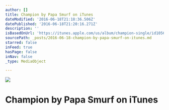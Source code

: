 ```yaml
---
author: []
title: Champion by Papa Smurf on iTunes
dateModified: '2016-06-18T21:18:36.506Z'
datePublished: '2016-06-18T21:20:16.271Z'
description: ''
isBasedOnUrl: 'https://itunes.apple.com/us/album/champion-single/id1056675797'
sourcePath: _posts/2016-06-18-champion-by-papa-smurf-on-itunes.md
starred: false
inFeed: true
hasPage: false
inNav: false
_type: MediaObject

---
```

![](https://the-grid-user-content.s3-us-west-2.amazonaws.com/3cf39b00-44b4-4e84-aab9-a056d14b019d.jpg)

# Champion by Papa Smurf on iTunes